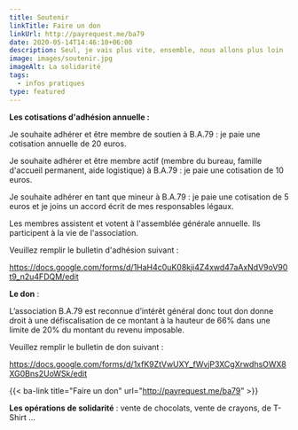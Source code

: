 ```yaml
---
title: Soutenir
linkTitle: Faire un don
linkUrl: http://payrequest.me/ba79
date: 2020-05-14T14:46:10+06:00
description: Seul, je vais plus vite, ensemble, nous allons plus loin !
image: images/soutenir.jpg
imageAlt: La solidarité
tags:
  - infos pratiques
type: featured
---
```

**Les cotisations d'adhésion annuelle :** 

Je souhaite adhérer et être membre de soutien à B.A.79 : je paie une cotisation annuelle de 20 euros.

Je souhaite adhérer et être membre actif (membre du bureau, famille d'accueil permanent, aide logistique) à B.A.79 : je paie une cotisation de 10 euros.

Je souhaite adhérer en tant que mineur à B.A.79 : je paie une cotisation de 5 euros et je joins un accord écrit de mes responsables légaux.

Les membres assistent et votent à l'assemblée générale annuelle. Ils participent à la vie de l'association. 

Veuillez remplir le bulletin d'adhésion suivant : 

<https://docs.google.com/forms/d/1HaH4c0uK08kji4Z4xwd47aAxNdV9oV90t9_n2u4FDQM/edit>

**Le don** : 

L’association B.A.79 est reconnue d’intérêt général donc tout don donne droit à une défiscalisation de ce montant à la hauteur de 66% dans une limite de 20% du montant du revenu imposable. 

Veuillez remplir le bulletin de don suivant : 

https://docs.google.com/forms/d/1xfK9ZtVwUXY_fWvjP3XCgXrwdhsOWX8XG0Bns2UoWSk/edit

{{< ba-link title="Faire un don" url="http://payrequest.me/ba79" >}}

**Les opérations de solidarité** : vente de chocolats, vente de crayons, de T-Shirt ...